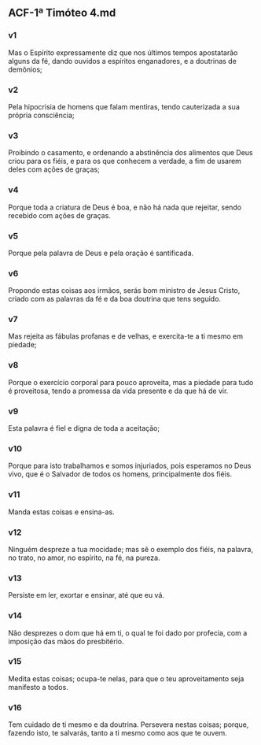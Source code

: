 ## ACF-1ª Timóteo 4.md
### v1
 Mas o Espírito expressamente diz que nos últimos tempos apostatarão alguns da fé, dando ouvidos a espíritos enganadores, e a doutrinas de demônios;
### v2
 Pela hipocrisia de homens que falam mentiras, tendo cauterizada a sua própria consciência;
### v3
 Proibindo o casamento, e ordenando a abstinência dos alimentos que Deus criou para os fiéis, e para os que conhecem a verdade, a fim de usarem deles com ações de graças;
### v4
 Porque toda a criatura de Deus é boa, e não há nada que rejeitar, sendo recebido com ações de graças.
### v5
 Porque pela palavra de Deus e pela oração é santificada.
### v6
 Propondo estas coisas aos irmãos, serás bom ministro de Jesus Cristo, criado com as palavras da fé e da boa doutrina que tens seguido.
### v7
 Mas rejeita as fábulas profanas e de velhas, e exercita-te a ti mesmo em piedade;
### v8
 Porque o exercício corporal para pouco aproveita, mas a piedade para tudo é proveitosa, tendo a promessa da vida presente e da que há de vir.
### v9
 Esta palavra é fiel e digna de toda a aceitação;
### v10
 Porque para isto trabalhamos e somos injuriados, pois esperamos no Deus vivo, que é o Salvador de todos os homens, principalmente dos fiéis.
### v11
 Manda estas coisas e ensina-as.
### v12
 Ninguém despreze a tua mocidade; mas sê o exemplo dos fiéis, na palavra, no trato, no amor, no espírito, na fé, na pureza.
### v13
 Persiste em ler, exortar e ensinar, até que eu vá.
### v14
 Não desprezes o dom que há em ti, o qual te foi dado por profecia, com a imposição das mãos do presbitério.
### v15
 Medita estas coisas; ocupa-te nelas, para que o teu aproveitamento seja manifesto a todos.
### v16
 Tem cuidado de ti mesmo e da doutrina. Persevera nestas coisas; porque, fazendo isto, te salvarás, tanto a ti mesmo como aos que te ouvem.
